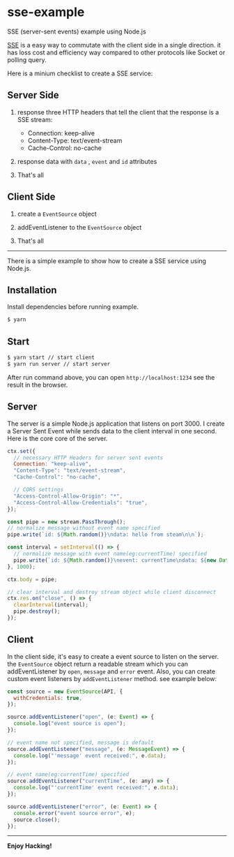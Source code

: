 # sse-example

SSE (server-sent events) example using Node.js

[SSE](https://developer.mozilla.org/en-US/docs/Web/API/Server-sent_events) is a easy way to commutate with the client side in a single direction. it has loss cost and efficiency way compared to other protocols like Socket or polling query.

Here is a minium checklist to create a SSE service:

## Server Side

1. response three HTTP headers that tell the client that the response is a SSE stream:

   - Connection: keep-alive
   - Content-Type: text/event-stream
   - Cache-Control: no-cache

2. response data with `data` , `event` and `id` attributes

3. That's all

## Client Side

1. create a `EventSource` object

2. addEventListener to the `EventSource` object

3. That's all

---

There is a simple example to show how to create a SSE service using Node.js.

## Installation

Install dependencies before running example.

```bash
$ yarn
```

## Start

```bash
$ yarn start // start client
$ yarn run server // start server
```

After run command above, you can open `http://localhost:1234` see the result in the browser.

## Server

The server is a simple Node.js application that listens on port 3000. I create a Server Sent Event while sends data to the client interval in one second. Here is the core core of the server.

```javascript
ctx.set({
  // necessary HTTP Headers for server sent events
  Connection: "keep-alive",
  "Content-Type": "text/event-stream",
  "Cache-Control": "no-cache",

  // CORS settings
  "Access-Control-Allow-Origin": "*",
  "Access-Control-Allow-Credentials": "true",
});

const pipe = new stream.PassThrough();
// normalize message without event name specified
pipe.write(`id: ${Math.random()}\ndata: hello from steam\n\n`);

const interval = setInterval(() => {
  // normalize message with event name(eg:currentTime) specified
  pipe.write(`id: ${Math.random()}\nevent: currentTime\ndata: ${new Date().toUTCString()}\n\n`);
}, 1000);

ctx.body = pipe;

// clear interval and destroy stream object while client disconnect
ctx.res.on("close", () => {
  clearInterval(interval);
  pipe.destroy();
});
```

## Client

In the client side, it's easy to create a event source to listen on the server. the `EventSource` object return a readable stream which you can addEventListener by `open`, `message` and `error` event. Also, you can create custom event listeners by `addEventListener` method. see example below:

```javascript
const source = new EventSource(API, {
  withCredentials: true,
});

source.addEventListener("open", (e: Event) => {
  console.log("event source is open");
});

// event name not specified, message is default
source.addEventListener("message", (e: MessageEvent) => {
  console.log("'message' event received:", e.data);
});

// event name(eg:currentTime) specified
source.addEventListener("currentTime", (e: any) => {
  console.log("'currentTime' event received:", e.data);
});

source.addEventListener("error", (e: Event) => {
  console.error("event source error", e);
  source.close();
});
```

---

**Enjoy Hacking!**
